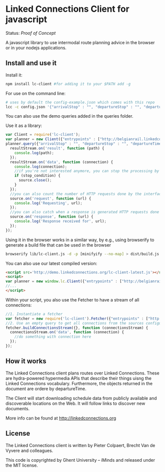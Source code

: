 # Linked Connections Client for javascript

Status: _Proof of Concept_

A javascript library to use intermodal route planning advice in the browser or in your nodejs applications.

## Install and use it

Install it:
```bash
npm install lc-client #for adding it to your $PATH add -g
```

For use on the command line:
```bash
# uses by default the config-example.json which comes with this repo
lcc -c config.json '{"arrivalStop" : "", "departureStop" : "", "departureTime": ""}'
```

You can also use the demo queries added in the queries folder.

Use it as a library:
```javascript
var Client = require('lc-client');
var planner = new Client({"entrypoints" : ["http://belgianrail.linkedconnections.org/"]});
planner.query({"arrivalStop" : "", "departureStop" : "", "departureTime": ""}, function (resultStream, source) {
  resultStream.on('result', function (path) {
    console.log(path);
  });
  resultStream.on('data', function (connection) {
    console.log(connection);
    //if you're not interested anymore, you can stop the processing by doing this
    if (stop_condition) {
      source.close();
    }
  });
  //you can also count the number of HTTP requests done by the interface as follows
  source.on('request', function (url) {
    console.log('Requesting', url);
  });
  //you can also catch when a response is generated HTTP requests done by the interface as follows
  source.on('response', function (url) {
    console.log('Response received for', url);
  });
});
```

Using it in the browser works in a similar way, by e.g., using browserify to generate a build file that can be used in the browser
```bash
browserify lib/lc-client.js -d -p [minifyify --no-map] > dist/build.js
```

You can also use our latest compiled version:
```html
<script src='http://demo.linkedconnections.org/lc-client-latest.js'></script>
<script>
var planner = new window.lc.Client({"entrypoints" : ["http://belgianrail.linkedconnections.org/"]});
//...
</script>
```

Within your script, you also use the Fetcher to have a stream of all connections:

```javascript
//1. Instantiate a fetcher
var fetcher = new require('lc-client').Fetcher({"entrypoints" : ["http://belgianrail.linkedconnections.org/"]});
//2. Use an empty query to get all connections from the sources configured in the fetcher
fetcher.buildConnectionsStream({}, function (connectionsStream) {
  connectionsStream.on('data', function (connection) {
    //do something with connection here
  });
});
```

## How it works

The Linked Connections client plans routes over Linked Connections. These are hydra-powered hypermedia APIs that describe their things uisng the Linked Connections vocabulary. Furthermore, the objects returned in the document are ordere by departureTime.

The Client will start downloading schedule data from publicly available and discoverable locations on the Web. It will follow links to discover new documents.

More info can be found at http://linkedconnections.org

## License

The Linked Connections client is written by Pieter Colpaert, Brecht Van de Vyvere and colleagues.

This code is copyrighted by Ghent University – iMinds and released under the MIT license.
